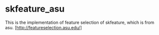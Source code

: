 # skfeature_asu
This is the implementation of feature selection of skfeature, which is from asu.
[http://featureselection.asu.edu/]
